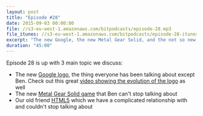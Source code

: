```yaml
---
layout: post
title: "Episode #28"
date: 2015-09-03 00:00:00
file: //s3-eu-west-1.amazonaws.com/bitpodcasts/episode-28.mp3
file_itunes: //s3-eu-west-1.amazonaws.com/bitpodcasts/episode-28-itunes.m4a
excerpt: "The new Google, the new Metal Gear Solid, and the not so new HTML5 elements"
duration: "45:00"
---
```


Episode 28 is up with 3 main topic we discuss:

- The new [Google logo](https://design.google.com/articles/evolving-the-google-identity/), the thing everyone has been talking about except Ben. Check out this great [video showing the evolution of the logo](https://www.youtube.com/watch?v=olFEpeMwgHk) as well
- The new [Metal Gear Solid game](https://www.youtube.com/watch?v=j198th20wjY) that Ben can't stop talking about
- Our old friend [HTML5](http://html5doctor.com/) which we have a complicated relationship with and couldn't stop talking about

